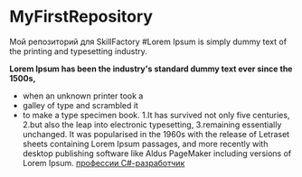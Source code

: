 # MyFirstRepository
Мой репозиторий для SkillFactory
#Lorem Ipsum is simply dummy text of the printing and typesetting industry. 

**Lorem Ipsum has been the industry's standard dummy text ever since the 1500s,**

* when an unknown printer took a
* galley of type and scrambled it
* to make a type specimen book. 
1.It has survived not only five centuries, 
2.but also the leap into electronic typesetting,
3.remaining essentially unchanged.
  It was popularised in the 1960s with the release of Letraset sheets containing Lorem Ipsum passages, and more recently with desktop publishing software like Aldus PageMaker including versions of Lorem Ipsum.
[профессии C#-разработчик](https://skillfactory.ru/csharp)
